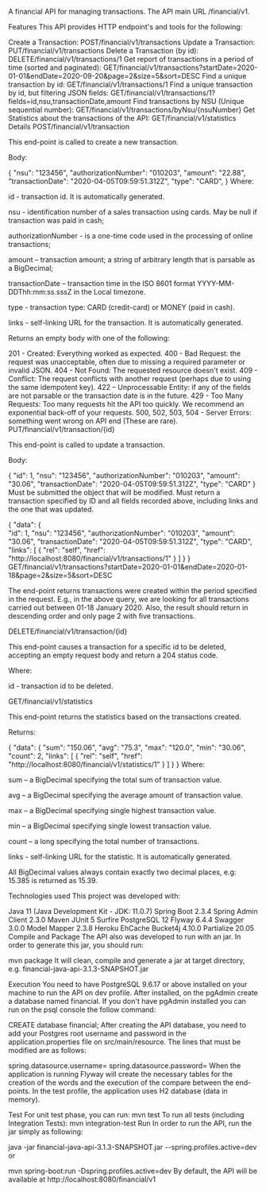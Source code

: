 A financial API for managing transactions. The API main URL /financial/v1.

Features
This API provides HTTP endpoint's and tools for the following:

Create a Transaction: POST/financial/v1/transactions
Update a Transaction: PUT/financial/v1/transactions
Delete a Transaction (by id): DELETE/financial/v1/transactions/1
Get report of transactions in a period of time (sorted and paginated): GET/financial/v1/transactions?startDate=2020-01-01&endDate=2020-09-20&page=2&size=5&sort=DESC
Find a unique transaction by id: GET/financial/v1/transactions/1
Find a unique transaction by id, but filtering JSON fields: GET/financial/v1/transactions/1?fields=id,nsu,transactionDate,amount
Find transactions by NSU (Unique sequential number): GET/financial/v1/transactions/byNsu/{nsuNumber}
Get Statistics about the transactions of the API: GET/financial/v1/statistics
Details
POST/financial/v1/transaction

This end-point is called to create a new transaction.

Body:

{
  "nsu": "123456",
  "authorizationNumber": "010203",
  "amount": "22.88",
  "transactionDate": "2020-04-05T09:59:51.312Z",
  "type": "CARD",
}
Where:

id - transaction id. It is automatically generated.

nsu - identification number of a sales transaction using cards. May be null if transaction was paid in cash;

authorizationNumber - is a one-time code used in the processing of online transactions;

amount – transaction amount; a string of arbitrary length that is parsable as a BigDecimal;

transactionDate – transaction time in the ISO 8601 format YYYY-MM-DDThh:mm:ss.sssZ in the Local timezone.

type - transaction type: CARD (credit-card) or MONEY (paid in cash).

links - self-linking URL for the transaction. It is automatically generated.

Returns an empty body with one of the following:

201 - Created: Everything worked as expected.
400 - Bad Request: the request was unacceptable, often due to missing a required parameter or invalid JSON.
404 - Not Found: The requested resource doesn't exist.
409 - Conflict: The request conflicts with another request (perhaps due to using the same idempotent key).
422 – Unprocessable Entity: if any of the fields are not parsable or the transaction date is in the future.
429 - Too Many Requests: Too many requests hit the API too quickly. We recommend an exponential back-off of your requests.
500, 502, 503, 504 - Server Errors: something went wrong on API end (These are rare).
PUT/financial/v1/transaction/{id}

This end-point is called to update a transaction.

Body:

{
   "id": 1,
   "nsu": "123456",
   "authorizationNumber": "010203",
   "amount": "30.06",
   "transactionDate": "2020-04-05T09:59:51.312Z",
   "type": "CARD"
}
Must be submitted the object that will be modified. Must return a transaction specified by ID and all fields recorded above, including links and the one that was updated.

{
   "data": {   
   		"id": 1,
   		"nsu": "123456",
   		"authorizationNumber": "010203",
   		"amount": "30.06",
   		"transactionDate": "2020-04-05T09:59:51.312Z",
   		"type": "CARD",
   		"links": [
	    	{
	       	"rel": "self",
	        	"href": "http://localhost:8080/financial/v1/transactions/1"
	    	}
   		]
	}
}
GET/financial/v1/transactions?startDate=2020-01-01&endDate=2020-01-18&page=2&size=5&sort=DESC

The end-point returns transactions were created within the period specified in the request. E.g., in the above query, we are looking for all transactions carried out between 01-18 January 2020. Also, the result should return in descending order and only page 2 with five transactions.

DELETE/financial/v1/transaction/{id}

This end-point causes a transaction for a specific id to be deleted, accepting an empty request body and return a 204 status code.

Where:

id - transaction id to be deleted.

GET/financial/v1/statistics

This end-point returns the statistics based on the transactions created.

Returns:

{
	"data": { 
  		"sum": "150.06",
  		"avg": "75.3",
  		"max": "120.0",
  		"min": "30.06",
  		"count": 2,
  		"links": [
	    	{
	       	"rel": "self",
	        	"href": "http://localhost:8080/financial/v1/statistics/1"
	    	}
   		]
   	}
}
Where:

sum – a BigDecimal specifying the total sum of transaction value.

avg – a BigDecimal specifying the average amount of transaction value.

max – a BigDecimal specifying single highest transaction value.

min – a BigDecimal specifying single lowest transaction value.

count – a long specifying the total number of transactions.

links - self-linking URL for the statistic. It is automatically generated.

All BigDecimal values always contain exactly two decimal places, e.g: 15.385 is returned as 15.39.

Technologies used
This project was developed with:

Java 11 (Java Development Kit - JDK: 11.0.7)
Spring Boot 2.3.4
Spring Admin Client 2.3.0
Maven
JUnit 5
Surfire
PostgreSQL 12
Flyway 6.4.4
Swagger 3.0.0
Model Mapper 2.3.8
Heroku
EhCache
Bucket4j 4.10.0
Partialize 20.05
Compile and Package
The API also was developed to run with an jar. In order to generate this jar, you should run:

mvn package
It will clean, compile and generate a jar at target directory, e.g. financial-java-api-3.1.3-SNAPSHOT.jar

Execution
You need to have PostgreSQL 9.6.17 or above installed on your machine to run the API on dev profile. After installed, on the pgAdmin create a database named financial. If you don't have pgAdmin installed you can run on the psql console the follow command:

CREATE database financial;
After creating the API database, you need to add your Postgres root username and password in the application.properties file on src/main/resource. The lines that must be modified are as follows:

spring.datasource.username=
spring.datasource.password=
When the application is running Flyway will create the necessary tables for the creation of the words and the execution of the compare between the end-points. In the test profile, the application uses H2 database (data in memory).

Test
For unit test phase, you can run:
mvn test
To run all tests (including Integration Tests):
mvn integration-test
Run
In order to run the API, run the jar simply as following:

java -jar financial-java-api-3.1.3-SNAPSHOT.jar --spring.profiles.active=dev
or

mvn spring-boot:run -Dspring.profiles.active=dev
By default, the API will be available at http://localhost:8080/financial/v1
